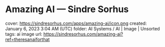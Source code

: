 # Amazing AI — Sindre Sorhus

cover: https://sindresorhus.com/apps/amazing-ai/icon.png
created: January 6, 2023 3:04 AM (UTC)
folder: AI Systems / AI | Image | Unsorted
tags: ai image
url: https://sindresorhus.com/amazing-ai?ref=theresanaiforthat